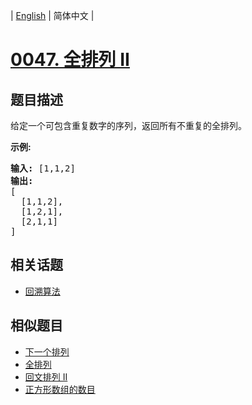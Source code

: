 
| [English](README_EN.md) | 简体中文 |
# [0047. 全排列 II](https://leetcode-cn.com/problems/permutations-ii/)
## 题目描述
<p>给定一个可包含重复数字的序列，返回所有不重复的全排列。</p>

<p><strong>示例:</strong></p>

<pre><strong>输入:</strong> [1,1,2]
<strong>输出:</strong>
[
  [1,1,2],
  [1,2,1],
  [2,1,1]
]</pre>

## 相关话题
- [回溯算法](https://leetcode-cn.com/tag/backtracking)
## 相似题目
- [下一个排列](../next-permutation/README.md)
- [全排列](../permutations/README.md)
- [回文排列 II](../palindrome-permutation-ii/README.md)
- [正方形数组的数目](../number-of-squareful-arrays/README.md)
